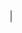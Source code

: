 <!DOCTYPE html>
<html>
<head>
  <script type="text/javascript">
  var canvas = document.getElementById('main');
var ctx = canvas.getContext('2d');
var jump = canvas.height - 20;
var click = score = colorRandom = 0;
var storageName = "highscore";
var highScore = localStorage.getItem(storageName) == null ? 0 : localStorage.getItem(storageName);
var pipeX = canvas.width;
var randomH = (Math.random() * (2 - 0.5) + 0.5).toFixed(3);
var pipeHeight = 45;
var jumpHeight = 50;
var startPipe = pipeHeight * randomH;
var scoreSpeed = 65;
var startGame = restartGame = pressed = false;
var random, up, g, s;

var circle = {
	x: 20,
	y: 0,
	r: 10,
	colour: 'lightslategrey'
}

var pipe = {
	x: 0,
	y: canvas.height - startPipe,
	w: 10,
	h: startPipe,
	colour: ['skyblue', 'lightcoral', 'lightseagreen', 'orchid']
}

var txt = {
	instructHeader: "Instructions:",
	instructTxt: "Click or press space bar to jump",
	startTxt: "(Click or press space bar to start)",
	startBtn: "START",
	restart: "RESTART",
	currentS: "Current score: ",
	highS: "High score: "
}

function startPage() {
	ctx.textAlign = "center";
	ctx.font = "15px Verdana";
	ctx.fillText(txt.instructHeader, canvas.width / 2, 40);
	ctx.fillText(txt.instructTxt, canvas.width / 2, 70);
	ctx.font = "italic 50px Verdana";
	ctx.lineWidth = 1.5;
	ctx.strokeText(txt.startBtn, canvas.width / 2, 150);
	ctx.font = "normal 10px Verdana";
	ctx.fillText(txt.startTxt, canvas.width / 2, 170);
};

startPage();

function drawCircle() {
	ctx.fillStyle = circle.colour;
	ctx.beginPath();
	ctx.arc(circle.x, jump, circle.r, 0, Math.PI * 2);
	ctx.closePath();
	ctx.fill();
}

var loop = function() {
	ctx.clearRect(0, 0, canvas.width, canvas.height);

	ctx.fillStyle = "black";
	ctx.font = "12px Verdana";
	ctx.fillText(score, 20, 20);

	jump < canvas.height - 20 ? jump += 5 : jump = canvas.height - 20;

	// if (jump < canvas.height - 20) {
	// 	jump += 5;
	// } else {
	// 	jump = canvas.height - 20;
	// }

	circle.y = jump;
	pipeX -= 6;
	if (pipeX < canvas.width && pipeX < -pipe.w * 3) {
		pipeX = canvas.width;
		random = Math.floor(Math.random() * Math.floor(3));
		randomH = (Math.random() * (2 - 0.5) + 0.5).toFixed(3);
		colorRandom = Math.floor(Math.random() * Math.floor(pipe.colour.length));
	}

	ctx.fillStyle = pipe.colour[colorRandom];
	ctx.beginPath();
	for (var i = 0; i <= random; i++) {
		pipe.h = pipeHeight * randomH;
		pipe.y = canvas.height - pipe.h;
		ctx.fillRect(pipeX + (pipe.w * i), pipe.y, pipe.w, pipe.h);
	}
	ctx.fillRect(pipeX, pipe.y, pipe.w, pipe.h);
	ctx.closePath();
	ctx.fill();
	pipe.x = pipeX;

	drawCircle();

	if (jump > canvas.height - 30) {
		click = 0;
	} else if (jump < canvas.height - 20 && jump > jumpHeight) {
		click = 1;
	}

	if (colliding(circle, pipe)) {
		finalScore();
	}
}

function start() {
	var levelSpeed = 25;
	s = setInterval(function() {
		score++;
		if (score % 100 == 0) {
			levelSpeed -= 2;
			clearInterval(g);
			g = setInterval(loop, levelSpeed);
		}
	}, scoreSpeed);
	g = setInterval(loop, levelSpeed);

	startGame = true;
	restartGame = false;
}

function jumpUp() {
	up = setInterval(function() {
		jump < jumpHeight ? (jump = 50, clearInterval(up)) : jump -= 8;
	}, 10);
}

function colliding(circle, rect) {
	var distX = Math.abs(circle.x - rect.x - rect.w / 2);
	var distY = Math.abs(circle.y - rect.y - rect.h / 2);

	if (distX > (rect.w / 2 + circle.r) || distY > (rect.h / 2 + circle.r)) {
		return false;
	}

	if (distX <= (rect.w / 2) || distY <= (rect.h / 2)) {
		return true;
	}

	var dx = distX - rect.w / 2;
	var dy = distY - rect.h / 2;
	return (dx * dx + dy * dy <= (circle.r * circle.r));
}

function finalScore() {
	if (score > highScore) {
		highScore = score;
		localStorage.setItem(storageName, highScore);
	}
	ctx.fillStyle = "black";
	ctx.font = "15px Verdana";
	ctx.fillText(txt.currentS + score, canvas.width / 2, 40);
	ctx.fillText(txt.highS + localStorage.getItem(storageName), canvas.width / 2, 70);
	ctx.font = "italic 50px Verdana";
	ctx.lineWidth = 1.5;
	ctx.strokeText(txt.restart, canvas.width / 2, 150);
	ctx.font = "10px Verdana";
	ctx.fillText(txt.startTxt, canvas.width / 2, 170);

	reset();
}

function reset() {
	clearInterval(g);
	clearInterval(up);
	clearInterval(s);
	jump = canvas.height - 20;
	click = 0;
	score = 0;
	pipeX = canvas.width;
	startGame = false;
	restartGame = true;
}

canvas.addEventListener('click', function(e) {
	if (startGame == false && restartGame == false || restartGame == true) {
		restartGame = false;
		start();
		// e.preventDefault();
		e.stopPropagation();
	}
});

document.addEventListener('click', function(e) {
	if (startGame == true) {
		click === 1 ? e.preventDefault() : jumpUp();
	}
});


document.addEventListener('keydown', function(e) {
	if (pressed) {
		return;
	}
	pressed = true;
	if (e.code === 'Space') {
		if (startGame == false && restartGame == false || restartGame == true) {
			restartGame = false;
			start();
		} else {
			click === 1 ? e.preventDefault() : jumpUp();
		}
	}
});

document.addEventListener('keyup', function(e) {
	pressed = false;
	// if (e.code === 'Space') {
	// 	e.preventDefault();
	// }
});
</script>
</head>
<body>
<canvas style="border: 1px solid lightslategrey;" id="main" height="200" width="350"><script type="text/javascript" src="game.js"></script></canvas>
</body>
<footer></footer>
</html>
